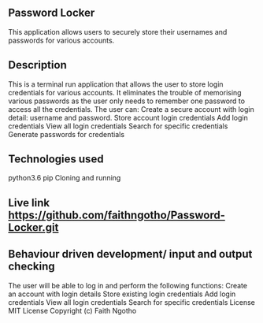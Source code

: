 ## Password Locker

This application allows users to securely store their usernames and passwords for various accounts.

## Description
This is a terminal run application that allows the user to store login credentials for various accounts. It eliminates the trouble of memorising various passwords as the user only needs to remember one password to access all the credentials. The user can:
Create a secure account with login detail: username and password.
Store account login credentials
Add login credentials
View all login credentials
Search for specific credentials
Generate passwords for credentials
## Technologies used
python3.6
pip
Cloning and running

## Live link https://github.com/faithngotho/Password-Locker.git 

## Behaviour driven development/ input and output checking
The user will be able to log in and perform the following functions:
Create an account with login details
Store existing login credentials
Add login credentials
View all login credentials
Search for specific credentials
License
MIT License Copyright (c) Faith Ngotho
